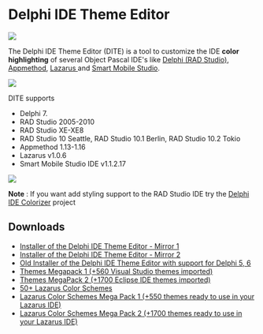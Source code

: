 
# Delphi IDE Theme Editor #

![](https://dl.dropboxusercontent.com/u/12733424/Blog/Delphi%20IDE%20Theme%20Editor/DITE.png)


The Delphi IDE Theme Editor (DITE) is a tool to customize the IDE **color highlighting** of several Object Pascal IDE's like <a href='https://www.embarcadero.com/products/delphi'>Delphi (RAD Studio)</a>, <a href='http://www.appmethod.com/'>Appmethod</a>, <a href='http://www.lazarus.freepascal.org/'>Lazarus </a> and <a href='http://smartmobilestudio.com/'>Smart Mobile Studio</a>.

![](https://github.com/RRUZ/delphi-ide-theme-editor/blob/master/delphi-ide-theme-editor/Site%20Images/logos.png)

DITE supports 

* Delphi 7. 
* RAD Studio 2005-2010 
* RAD Studio XE-XE8 
* RAD Studio 10 Seattle, RAD Studio 10.1 Berlin, RAD Studio 10.2 Tokio
* Appmethod 1.13-1.16
* Lazarus v1.0.6
* Smart Mobile Studio IDE v1.1.2.17

![](https://github.com/RRUZ/delphi-ide-theme-editor/blob/master/delphi-ide-theme-editor/Site%20Images/DITE_Animated.gif)

**Note** : If you want add styling support to the RAD Studio IDE try the [Delphi IDE Colorizer](https://github.com/RRUZ/Delphi-IDE-Colorizer) project

## Downloads ##
* [Installer of the  Delphi IDE Theme Editor - Mirror 1](https://goo.gl/KLJSWZ)
* [Installer of the  Delphi IDE Theme Editor - Mirror 2](https://docs.google.com/uc?authuser=0&id=0B7KzPH8HQCZNclcxSDBrejlmcEE&export=download)
* [Old Installer of the  Delphi IDE Theme Editor with support for Delphi 5, 6](https://dl.dropboxusercontent.com/u/12733424/Blog/Delphi%20IDE%20Theme%20Editor/Setup_DITE_Delphi5And6.exe) 
* [Themes Megapack 1 (+560 Visual Studio themes imported)](http://dl.dropbox.com/u/12733424/Blog/Delphi%20IDE%20Theme%20Editor/DephiIDEThemeEdito_VS_Megapack_Themes.zip)
* [Themes MegaPack 2 (+1700 Eclipse IDE themes imported)](http://dl.dropbox.com/u/12733424/Blog/Delphi%20IDE%20Theme%20Editor/DephiIDEThemeEdito_Eclipse_Megapack_Themes.zip)
* [50+ Lazarus Color Schemes](http://dl.dropbox.com/u/12733424/Blog/Delphi%20IDE%20Theme%20Editor/Themes%20Lazarus.zip)
* [Lazarus Color Schemes Mega Pack 1 (+550 themes ready to use in your Lazarus IDE)](http://dl.dropbox.com/u/12733424/Blog/Delphi%20IDE%20Theme%20Editor/ThemesLazarus_MegaPack1.zip)
* [Lazarus Color Schemes Mega Pack 2 (+1700 themes ready to use in your Lazarus IDE)](http://dl.dropbox.com/u/12733424/Blog/Delphi%20IDE%20Theme%20Editor/ThemesLazarus_MegaPack2.zip)
